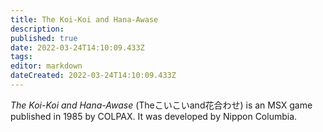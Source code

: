 ```yaml
---
title: The Koi-Koi and Hana-Awase
description: 
published: true
date: 2022-03-24T14:10:09.433Z
tags: 
editor: markdown
dateCreated: 2022-03-24T14:10:09.433Z
---
```


_The Koi-Koi and Hana-Awase_ (<span lang='ja'>Theこいこいand花合わせ</span>) is an MSX game published in 1985 by COLPAX.
It was developed by Nippon Columbia.